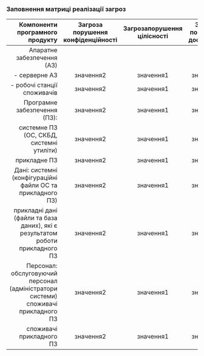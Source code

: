 ### Заповнення матриці реалізації загроз
| Компоненти програмного продукту | Загроза порушення конфіденційності | Загрозапорушення цілісності | Загроза порушення доступності |
|-----------:|:---------:|:-----------:|:---------:|
|Апаратне забезпечення (АЗ) | |  |  |
| - серверне АЗ | значення2 | значення1 | значення2 |
| - робочі станції споживачів | значення2 | значення1 | значення2 |
| Програмне забезпечення (ПЗ):  | значення2 | значення1 | значення2 |
| системне ПЗ (ОС, СКБД, системні утиліти) | значення2 | значення1 | значення2 |
| прикладне ПЗ | значення2 | значення1 | значення2 |
| Дані: системні (конфігураційні файли ОС та прикладного ПЗ) | значення2 | значення1 | значення2 |
| прикладні дані (файли та база даних), які є результатом роботи прикладного ПЗ | значення2 | значення1 | значення2 |
| Персонал: обслуговуючий персонал (адміністратори системи) споживачі прикладного ПЗ| значення2 | значення1 | значення2 |
| споживачі прикладного ПЗ| значення2 | значення1 | значення2 |


